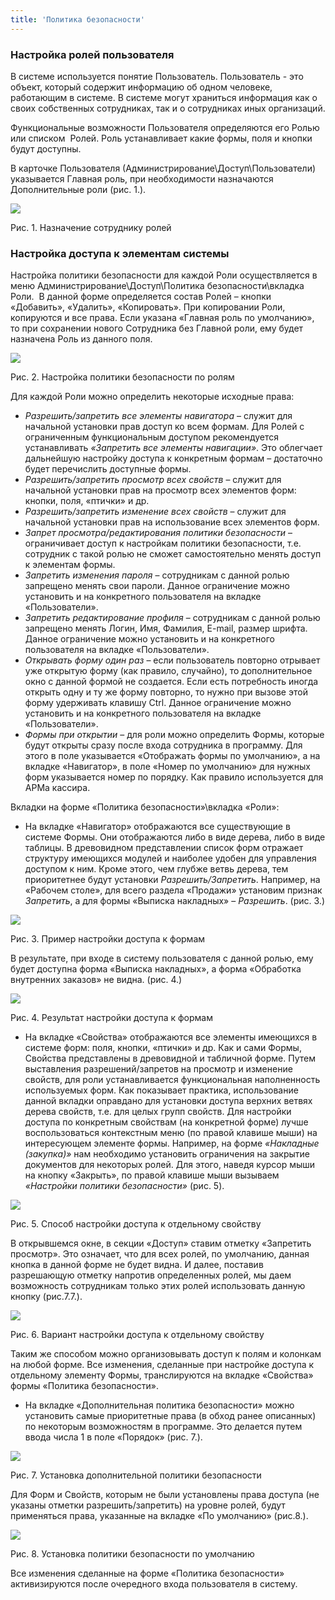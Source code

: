 ```yaml
---
title: 'Политика безопасности'
---
```


### Настройка ролей пользователя

В системе используется понятие Пользователь. Пользователь - это объект, который содержит информацию об одном человеке, работающим в системе. В системе могут храниться информация как о своих собственных сотрудниках, так и о сотрудниках иных организаций.

Функциональные возможности Пользователя определяются его Ролью или списком  Ролей. Роль устанавливает какие формы, поля и кнопки будут доступны.

В карточке Пользователя (Администрирование\\Доступ\\Пользователи) указывается Главная роль, при необходимости назначаются Дополнительные роли (рис. 1.).

![](attachments/60555484/65241092.png)

Рис. 1. Назначение сотруднику ролей

### Настройка доступа к элементам системы

Настройка политики безопасности для каждой Роли осуществляется в меню Администрирование\\Доступ\\Политика безопасности\\вкладка Роли.  В данной форме определяется состав Ролей – кнопки «Добавить», «Удалить», «Копировать». При копировании Роли,  копируются и все права. Если указана «Главная роль по умолчанию», то при сохранении нового Сотрудника без Главной роли, ему будет назначена Роль из данного поля.

![](attachments/60555484/65241093.png)

Рис. 2. Настройка политики безопасности по ролям

Для каждой Роли можно определить некоторые исходные права:

-   *Разрешить/запретить все элементы навигатора* – служит для начальной установки прав доступ ко всем формам. Для Ролей с ограниченным функциональным доступом рекомендуется устанавливать *«Запретить все элементы навигации»*. Это облегчает дальнейшую настройку доступа к конкретным формам – достаточно будет перечислить доступные формы.
-   *Разрешить/запретить просмотр всех свойств* – служит для начальной установки прав на просмотр всех элементов форм: кнопки, поля, «птички» и др.
-   *Разрешить/запретить изменение всех свойств* – служит для начальной установки прав на использование всех элементов форм.
-   *Запрет просмотра/редактирования политики безопасности* – ограничивает доступ к настройкам политики безопасности, т.е. сотрудник с такой ролью не сможет самостоятельно менять доступ к элементам формы.
-   *Запретить изменения пароля* – сотрудникам с данной ролью запрещено менять свои пароли. Данное ограничение можно установить и на конкретного пользователя на вкладке «Пользователи».
-   *Запретить редактирование профиля* – сотрудникам с данной ролью запрещено менять Логин, Имя, Фамилия, E-mail, размер шрифта. Данное ограничение можно установить и на конкретного пользователя на вкладке «Пользователи».
-   *Открывать форму один раз* – если пользователь повторно отрывает уже открытую форму (как правило, случайно), то дополнительное окно с данной формой не создается. Если есть потребность иногда открыть одну и ту же форму повторно, то нужно при вызове этой форму удерживать клавишу Ctrl. Данное ограничение можно установить и на конкретного пользователя на вкладке «Пользователи».
-   *Формы при открытии* – для роли можно определить Формы, которые будут открыты сразу после входа сотрудника в программу. Для этого в поле указывается «Отображать формы по умолчанию», а на вкладке «Навигатор», в поле «Номер по умолчанию» для нужных форм указывается номер по порядку. Как правило используется для АРМа кассира.

Вкладки на форме «Политика безопасности»\\вкладка «Роли»:

-   На вкладке «Навигатор» отображаются все существующие в системе Формы. Они отображаются либо в виде дерева, либо в виде таблицы. В древовидном представлении список форм отражает структуру имеющихся модулей и наиболее удобен для управления доступом к ним. Кроме этого, чем глубже ветвь дерева, тем приоритетнее будут установки *Разрешить/Запретить*. Например, на «Рабочем столе», для всего раздела «Продажи» установим признак *Запретить*, а для формы «Выписка накладных» – *Разрешить*. (рис. 3.)

![](attachments/60555484/65241094.png)

Рис. 3. Пример настройки доступа к формам

В результате, при входе в систему пользователя с данной ролью, ему будет доступна форма «Выписка накладных», а форма «Обработка внутренних заказов» не видна. (рис. 4.)

![](attachments/60555484/65241095.png)

Рис. 4. Результат настройки доступа к формам

-   На вкладке «Свойства» отображаются все элементы имеющихся в системе форм: поля, кнопки, «птички» и др. Как и сами Формы, Свойства представлены в древовидной и табличной форме. Путем выставления разрешений/запретов на просмотр и изменение свойств, для роли устанавливается функциональная наполненность используемых форм. Как показывает практика, использование данной вкладки оправдано для установки доступа верхних ветвях дерева свойств, т.е. для целых групп свойств. Для настройки доступа по конкретным свойствам (на конкретной форме) лучше воспользоваться контекстным меню (по правой клавише мыши) на интересующем элементе формы. Например, на форме *«Накладные (закупка)»* нам необходимо установить ограничения на закрытие документов для некоторых ролей. Для этого, наведя курсор мыши на кнопку «Закрыть», по правой клавише мыши вызываем *«Настройки политики безопасности»* (рис. 5).

![](attachments/60555484/65241096.png)

Рис. 5. Способ настройки доступа к отдельному свойству

В открывшемся окне, в секции «Доступ» ставим отметку «Запретить просмотр». Это означает, что для всех ролей, по умолчанию, данная кнопка в данной форме не будет видна. И далее, поставив разрешающую отметку напротив определенных ролей, мы даем возможность сотрудникам только этих ролей использовать данную кнопку (рис.7.7.).

![](attachments/60555484/65241097.png)

Рис. 6. Вариант настройки доступа к отдельному свойству

Таким же способом можно организовывать доступ к полям и колонкам на любой форме. Все изменения, сделанные при настройке доступа к отдельному элементу Формы, транслируются на вкладке «Свойства» формы «Политика безопасности».

-   На вкладке «Дополнительная политика безопасности» можно установить самые приоритетные права (в обход ранее описанных) по некоторым возможностям в программе. Это делается путем ввода числа 1 в поле «Порядок» (рис. 7.).

![](attachments/60555484/65241098.png)

Рис. 7. Установка дополнительной политики безопасности

Для Форм и Свойств, которым не были установлены права доступа (не указаны отметки разрешить/запретить) на уровне ролей, будут применяться права, указанные на вкладке «По умолчанию» (рис.8.).

![](attachments/60555484/65241099.png)

Рис. 8. Установка политики безопасности по умолчанию

Все изменения сделанные на форме «Политика безопасности» активизируются после очередного входа пользователя в систему.
